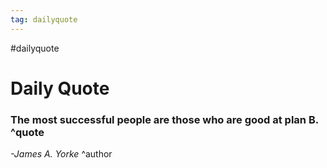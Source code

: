 ```yaml
---
tag: dailyquote
---
```


#dailyquote

# Daily Quote

### The most successful people are those who are good at plan B. ^quote
*-James A. Yorke* ^author
